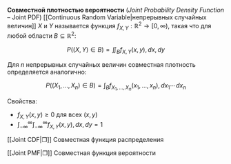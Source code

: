 
**Совместной плотностью вероятности** (_Joint Probability Density Function_ – Joint PDF) [[Continuous Random Variable|непрерывных случайных величин]] $X$ и $Y$ называется функция $f_{X,Y}: \mathbb{R}^2 \to [0,\infty)$, такая что для любой области $B \subseteq \mathbb{R}^2$:

$$
P((X,Y) \in B) = \iint_B f_{X,Y}(x,y) , dx , dy
$$

Для $n$ непрерывных случайных величин совместная плотность определяется аналогично:

$$
P((X_1,\ldots,X_n) \in B) = \int_B f_{X_1,\ldots,X_n}(x_1,\ldots,x_n) , dx_1 \cdots dx_n
$$

Свойства:

- $f_{X,Y}(x,y) \geq 0$ для всех $(x,y)$
- $\int_{-\infty}^{\infty} \int_{-\infty}^{\infty} f_{X,Y}(x,y) , dx , dy = 1$

[[Joint CDF|❐]] Совместная функция распределения

[[Joint PMF|❐]] Совместная функция вероятности